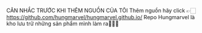 CÂN NHẮC TRƯỚC KHI THÊM NGUỒN CỦA TÔI
Thêm nguồn hãy click 👉🏻 https://github.com/hungmarvel/hungmarvel.github.io/
Repo Hungmarvel là kho lưu trữ những sản phẩm mình làm ra👩🏼‍💻
